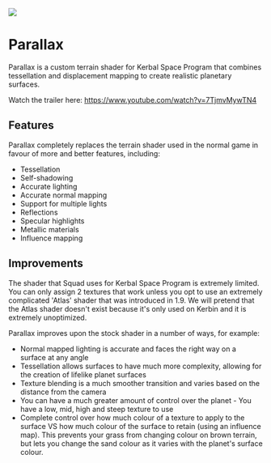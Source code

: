![](https://camo.githubusercontent.com/116552100f67e47684f708549a7e031689d13ac4/68747470733a2f2f692e696d6775722e636f6d2f544e4c6d7045722e6a7067)
# Parallax
Parallax is a custom terrain shader for Kerbal Space Program that combines tessellation and displacement mapping to create realistic planetary surfaces.

Watch the trailer here: https://www.youtube.com/watch?v=7TjmvMywTN4

## Features
Parallax completely replaces the terrain shader used in the normal game in favour of more and better features, including:

* Tessellation
* Self-shadowing
* Accurate lighting
* Accurate normal mapping
* Support for multiple lights
* Reflections
* Specular highlights
* Metallic materials
* Influence mapping

## Improvements
The shader that Squad uses for Kerbal Space Program is extremely limited. You can only assign 2 textures that work unless you opt to use an extremely complicated 'Atlas' shader that was introduced in 1.9. We will pretend that the Atlas shader doesn't exist because it's only used on Kerbin and it is extremely unoptimized.

Parallax improves upon the stock shader in a number of ways, for example:
* Normal mapped lighting is accurate and faces the right way on a surface at any angle
* Tessellation allows surfaces to have much more complexity, allowing for the creation of lifelike planet surfaces
* Texture blending is a much smoother transition and varies based on the distance from the camera
* You can have a much greater amount of control over the planet - You have a low, mid, high and steep texture to use
* Complete control over how much colour of a texture to apply to the surface VS how much colour of the surface to retain (using an influence map). This prevents your grass from changing colour on brown terrain, but lets you change the sand colour as it varies with the planet's surface colour.


